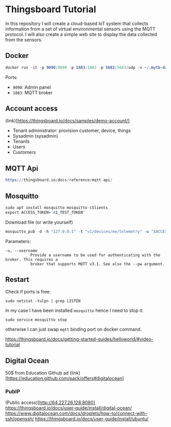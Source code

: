 # Thingsboard Tutorial
In this repository I will create a cloud-based IoT system that collects information from a set of virtual environmental sensors using the MQTT protocol. I will also create a simple web site to display the data collected from the sensors.

## Docker
```s
docker run -it -p 9090:9090 -p 1883:1883 -p 5683:5683/udp -v ~/.mytb-data:/data -v ~/.mytb-logs:/var/log/thingsboard --name mytb --restart always thingsboard/tb-postgres
```

Ports:
- `9090`: Admin panel
- `1883`: MQTT broker

## Account access
(link)[https://thingsboard.io/docs/samples/demo-account/]

- Tenant administrator: provision customer, device, things
- Sysadmin (sysadmin)
- Tenants
- Users
- Customers

## MQTT Api

```s
https://thingsboard.io/docs/reference/mqtt-api/
```

## Mosquitto
```s
sudo apt install mosquitto mosquitto-cSlients
export ACCESS_TOKEN='A1_TEST_TOKEN'
```
Download file (or write yourself)
```s
mosquitto_pub -d -h "127.0.0.1" -t "v1/devices/me/telemetry" -u "$ACCESS_TOKEN" -f "telemetry-data-as-object.json"
```

Parameters:
```
-u, --username
           Provide a username to be used for authenticating with the broker. This requires a
           broker that supports MQTT v3.1. See also the --pw argument.
```


## Restart
Check if ports is free:
```
sudo netstat -tulpn | grep LISTEN
```
In my case I have been installed `mosquitto` hence I need to stop it.
```
sudo service mosquitto stop
```
otherwise I can just swap `mqtt` binding port on docker command.

https://thingsboard.io/docs/getting-started-guides/helloworld/#video-tutorial

## Digital Ocean
50$ from Education Github ad (link)[https://education.github.com/pack/offers#digitalocean]

### PubIP
(Public access)[http://64.227.26.128:8080]
https://thingsboard.io/docs/user-guide/install/digital-ocean/
https://www.digitalocean.com/docs/droplets/how-to/connect-with-ssh/openssh/
https://thingsboard.io/docs/user-guide/install/ubuntu/


